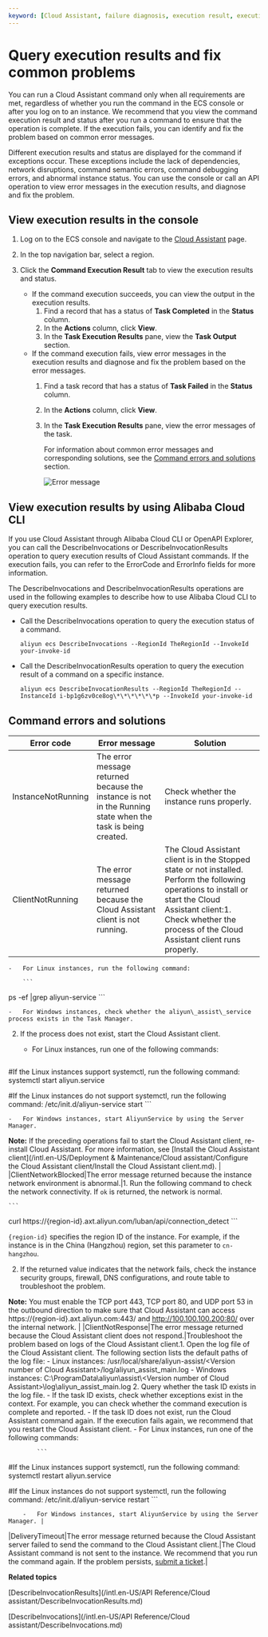 ```yaml
---
keyword: [Cloud Assistant, failure diagnosis, execution result, execution failed]
---
```


# Query execution results and fix common problems

You can run a Cloud Assistant command only when all requirements are met, regardless of whether you run the command in the ECS console or after you log on to an instance. We recommend that you view the command execution result and status after you run a command to ensure that the operation is complete. If the execution fails, you can identify and fix the problem based on common error messages.

Different execution results and status are displayed for the command if exceptions occur. These exceptions include the lack of dependencies, network disruptions, command semantic errors, command debugging errors, and abnormal instance status. You can use the console or call an API operation to view error messages in the execution results, and diagnose and fix the problem.

## View execution results in the console

1.  Log on to the ECS console and navigate to the [Cloud Assistant](https://ecs.console.aliyun.com/#/cloudAssistant/region/cn-hangzhou) page.

2.  In the top navigation bar, select a region.

3.  Click the **Command Execution Result** tab to view the execution results and status.

    -   If the command execution succeeds, you can view the output in the execution results.
        1.  Find a record that has a status of **Task Completed** in the **Status** column.
        2.  In the **Actions** column, click **View**.
        3.  In the **Task Execution Results** pane, view the **Task Output** section.
    -   If the command execution fails, view error messages in the execution results and diagnose and fix the problem based on the error messages.
        1.  Find a task record that has a status of **Task Failed** in the **Status** column.
        2.  In the **Actions** column, click **View**.
        3.  In the **Task Execution Results** pane, view the error messages of the task.

            For information about common error messages and corresponding solutions, see the [Command errors and solutions](#section_ar5_j06_zre) section.

            ![Error message](https://static-aliyun-doc.oss-cn-hangzhou.aliyuncs.com/assets/img/en-US/5724390061/p161059.png)


## View execution results by using Alibaba Cloud CLI

If you use Cloud Assistant through Alibaba Cloud CLI or OpenAPI Explorer, you can call the DescribeInvocations or DescribeInvocationResults operation to query execution results of Cloud Assistant commands. If the execution fails, you can refer to the ErrorCode and ErrorInfo fields for more information.

The DescribeInvocations and DescribeInvocationResults operations are used in the following examples to describe how to use Alibaba Cloud CLI to query execution results.

-   Call the DescribeInvocations operation to query the execution status of a command.

    ```
    aliyun ecs DescribeInvocations --RegionId TheRegionId --InvokeId your-invoke-id
    ```

-   Call the DescribeInvocationResults operation to query the execution result of a command on a specific instance.

    ```
    aliyun ecs DescribeInvocationResults --RegionId TheRegionId --InstanceId i-bp1g6zv0ce8og\*\*\*\*\*\*p --InvokeId your-invoke-id
    ```


## Command errors and solutions

|Error code|Error message|Solution|
|----------|-------------|--------|
|InstanceNotRunning|The error message returned because the instance is not in the Running state when the task is being created.|Check whether the instance runs properly.|
|ClientNotRunning|The error message returned because the Cloud Assistant client is not running.|The Cloud Assistant client is in the Stopped state or not installed. Perform the following operations to install or start the Cloud Assistant client:1.  Check whether the process of the Cloud Assistant client runs properly.
    -   For Linux instances, run the following command:

        ```
ps -ef |grep aliyun-service
        ```

    -   For Windows instances, check whether the aliyun\_assist\_service process exists in the Task Manager.
2.  If the process does not exist, start the Cloud Assistant client.
    -   For Linux instances, run one of the following commands:

        ```
#If the Linux instances support systemctl, run the following command:
systemctl start aliyun.service

#If the Linux instances do not support systemctl, run the following command:
/etc/init.d/aliyun-service start
        ```

    -   For Windows instances, start AliyunService by using the Server Manager.

**Note:** If the preceding operations fail to start the Cloud Assistant client, re-install Cloud Assistant. For more information, see [Install the Cloud Assistant client](/intl.en-US/Deployment & Maintenance/Cloud assistant/Configure the Cloud Assistant client/Install the Cloud Assistant client.md). |
|ClientNetworkBlocked|The error message returned because the instance network environment is abnormal.|1.  Run the following command to check the network connectivity. If `ok` is returned, the network is normal.

    ```
curl https://{region-id}.axt.aliyun.com/luban/api/connection_detect
    ```

`{region-id}` specifies the region ID of the instance. For example, if the instance is in the China \(Hangzhou\) region, set this parameter to `cn-hangzhou`.

2.  If the returned value indicates that the network fails, check the instance security groups, firewall, DNS configurations, and route table to troubleshoot the problem.

**Note:** You must enable the TCP port 443, TCP port 80, and UDP port 53 in the outbound direction to make sure that Cloud Assistant can access https://\{region-id\}.axt.aliyun.com:443/ and http://100.100.100.200:80/ over the internal network. |
|ClientNotResponse|The error message returned because the Cloud Assistant client does not respond.|Troubleshoot the problem based on logs of the Cloud Assistant client.1.  Open the log file of the Cloud Assistant client. The following section lists the default paths of the log file:
    -   Linux instances: /usr/local/share/aliyun-assist/<Version number of Cloud Assistant\>/log/aliyun\_assist\_main.log
    -   Windows instances: C:\\ProgramData\\aliyun\\assist\\<Version number of Cloud Assistant\>\\log\\aliyun\_assist\_main.log
2.  Query whether the task ID exists in the log file.
    -   If the task ID exists, check whether exceptions exist in the context. For example, you can check whether the command execution is complete and reported.
    -   If the task ID does not exist, run the Cloud Assistant command again. If the execution fails again, we recommend that you restart the Cloud Assistant client.
        -   For Linux instances, run one of the following commands:

            ```
#If the Linux instances support systemctl, run the following command:
systemctl restart aliyun.service

#If the Linux instances do not support systemctl, run the following command:
/etc/init.d/aliyun-service restart
            ```

        -   For Windows instances, start AliyunService by using the Server Manager. |
|DeliveryTimeout|The error message returned because the Cloud Assistant server failed to send the command to the Cloud Assistant client.|The Cloud Assistant command is not sent to the instance. We recommend that you run the command again. If the problem persists, [submit a ticket](https://workorder-intl.console.aliyun.com/console.htm).|

**Related topics**  


[DescribeInvocationResults](/intl.en-US/API Reference/Cloud assistant/DescribeInvocationResults.md)

[DescribeInvocations](/intl.en-US/API Reference/Cloud assistant/DescribeInvocations.md)

